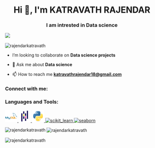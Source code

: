 <h1 align="center">Hi 👋, I'm KATRAVATH RAJENDAR</h1>
<h3 align="center">I am intrested in Data science</h3>
<img align="right' alt="coding", width="400" src="https://outlane.co/now/new-shot-programmer.gif">

<p align="left"> <img src="https://komarev.com/ghpvc/?username=rajendarkatravath&label=Profile%20views&color=0e75b6&style=flat" alt="rajendarkatravath" /> </p>

- I’m looking to collaborate on **Data science projects**

- 💬 Ask me about **Data science**

- 📫 How to reach me **katravathrajendar18@gmail.com**

<h3 align="left">Connect with me:</h3>
<p align="left">
</p>

<h3 align="left">Languages and Tools:</h3>
<p align="left"> <a href="https://www.mysql.com/" target="_blank" rel="noreferrer"> <img src="https://raw.githubusercontent.com/devicons/devicon/master/icons/mysql/mysql-original-wordmark.svg" alt="mysql" width="40" height="40"/> </a> <a href="https://pandas.pydata.org/" target="_blank" rel="noreferrer"> <img src="https://raw.githubusercontent.com/devicons/devicon/2ae2a900d2f041da66e950e4d48052658d850630/icons/pandas/pandas-original.svg" alt="pandas" width="40" height="40"/> </a> <a href="https://www.python.org" target="_blank" rel="noreferrer"> <img src="https://raw.githubusercontent.com/devicons/devicon/master/icons/python/python-original.svg" alt="python" width="40" height="40"/> </a> <a href="https://scikit-learn.org/" target="_blank" rel="noreferrer"> <img src="https://upload.wikimedia.org/wikipedia/commons/0/05/Scikit_learn_logo_small.svg" alt="scikit_learn" width="40" height="40"/> </a> <a href="https://seaborn.pydata.org/" target="_blank" rel="noreferrer"> <img src="https://seaborn.pydata.org/_images/logo-mark-lightbg.svg" alt="seaborn" width="40" height="40"/> </a> </p>

<p><img align="left" src="https://github-readme-stats.vercel.app/api/top-langs?username=rajendarkatravath&show_icons=true&locale=en&layout=compact" alt="rajendarkatravath" /></p>

<p>&nbsp;<img align="center" src="https://github-readme-stats.vercel.app/api?username=rajendarkatravath&show_icons=true&locale=en" alt="rajendarkatravath" /></p>

<p><img align="center" src="https://github-readme-streak-stats.herokuapp.com/?user=rajendarkatravath&" alt="rajendarkatravath" /></p>
